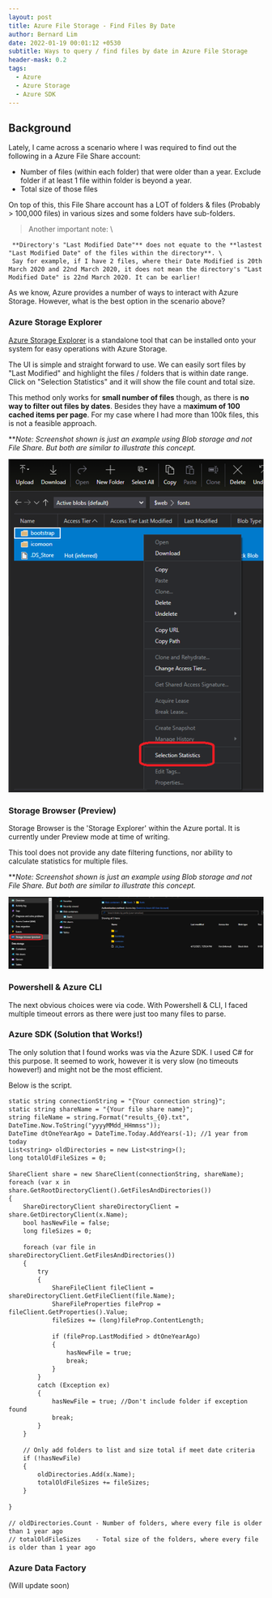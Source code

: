 ```yaml
---
layout: post
title: Azure File Storage - Find Files By Date
author: Bernard Lim
date: 2022-01-19 00:01:12 +0530
subtitle: Ways to query / find files by date in Azure File Storage
header-mask: 0.2
tags:
  - Azure
  - Azure Storage
  - Azure SDK
---
```


## Background

Lately, I came across a scenario where I was required to find out the following in a Azure File Share account:

- Number of files (within each folder) that were older than a year. Exclude folder if at least 1 file within folder is beyond a year.
- Total size of those files

On top of this, this File Share account has a LOT of folders & files (Probably > 100,000 files) in various sizes and some folders have sub-folders.

> Another important note: \

     **Directory's "Last Modified Date"** does not equate to the **lastest "Last Modified Date" of the files within the directory**. \
     Say for example, if I have 2 files, where their Date Modified is 20th March 2020 and 22nd March 2020, it does not mean the directory's "Last Modified Date" is 22nd March 2020. It can be earlier!

As we know, Azure provides a number of ways to interact with Azure Storage. However, what is the best option in the scenario above?

### Azure Storage Explorer

[Azure Storage Explorer](https://azure.microsoft.com/en-us/features/storage-explorer/#security) is a standalone tool that can be installed onto your system for easy operations with Azure Storage.

The UI is simple and straight forward to use. We can easily sort files by "Last Modified" and highlight the files / folders that is within date range. Click on "Selection Statistics" and it will show the file count and total size.

This method only works for **small number of files** though, as there is **no way to filter out files by dates**. Besides they have a m**aximum of 100 cached items per page**. For my case where I had more than 100k files, this is not a feasible approach.

\*\*_Note: Screenshot shown is just an example using Blob storage and not File Share. But both are similar to illustrate this concept._

![App Services Stop](/img/posts/2022-01-19-azure-storage-find-files-by-date/storage-explorer-1.PNG)

### Storage Browser (Preview)

Storage Browser is the 'Storage Explorer' within the Azure portal. It is currently under Preview mode at time of writing.

This tool does not provide any date filtering functions, nor ability to calculate statistics for multiple files.

\*\*_Note: Screenshot shown is just an example using Blob storage and not File Share. But both are similar to illustrate this concept._

![App Services Stop](/img/posts/2022-01-19-azure-storage-find-files-by-date/storage-browser-1.PNG)

### Powershell & Azure CLI

The next obvious choices were via code. With Powershell & CLI, I faced multiple timeout errors as there were just too many files to parse.

### Azure SDK (Solution that Works!)

The only solution that I found works was via the Azure SDK. I used C# for this purpose.
It seemed to work, however it is very slow (no timeouts however!) and might not be the most efficient.

Below is the script.

```
static string connectionString = "{Your connection string}";
static string shareName = "{Your file share name}";
string fileName = string.Format("results_{0}.txt", DateTime.Now.ToString("yyyyMMdd_HHmmss"));
DateTime dtOneYearAgo = DateTime.Today.AddYears(-1); //1 year from today
List<string> oldDirectories = new List<string>();
long totalOldFileSizes = 0;

ShareClient share = new ShareClient(connectionString, shareName);
foreach (var x in share.GetRootDirectoryClient().GetFilesAndDirectories())
{
    ShareDirectoryClient shareDirectoryClient = share.GetDirectoryClient(x.Name);
    bool hasNewFile = false;
    long fileSizes = 0;

    foreach (var file in shareDirectoryClient.GetFilesAndDirectories())
    {
        try
        {
            ShareFileClient fileClient = shareDirectoryClient.GetFileClient(file.Name);
            ShareFileProperties fileProp = fileClient.GetProperties().Value;
            fileSizes += (long)fileProp.ContentLength;

            if (fileProp.LastModified > dtOneYearAgo)
            {
                hasNewFile = true;
                break;
            }
        }
        catch (Exception ex)
        {
            hasNewFile = true; //Don't include folder if exception found
            break;
        }
    }

    // Only add folders to list and size total if meet date criteria
    if (!hasNewFile)
    {
        oldDirectories.Add(x.Name);
        totalOldFileSizes += fileSizes;
    }

}

// oldDirectories.Count - Number of folders, where every file is older than 1 year ago
// totalOldFileSizes    - Total size of the folders, where every file is older than 1 year ago

```

### Azure Data Factory

(Will update soon)
